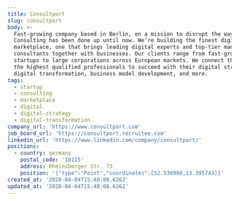 ```yaml
---
title: Consultport
slug: consultport
body: >-
  Fast-growing company based in Berlin, on a mission to disrupt the way
  Consulting has been done up until now. We’re building the finest digital
  marketplace, one that brings leading digital experts and top-tier management
  consultants together with businesses. Our clients range from fast-growing
  startups to large corporations across European markets. We connect them with
  the highest qualified professionals to succeed with their digital strategy,
  digital transformation, business model development, and more.
tags:
  - startup
  - consulting
  - marketplace
  - digital
  - digital-strategy
  - digital-transformation
company_url: 'https://www.consultport.com'
job_board_url: 'https://consultport.recruitee.com'
linkedin_url: 'https://www.linkedin.com/company/consultport/'
positions:
  - country: germany
    postal_code: '10115'
    address: Rheinsberger Str. 73
    position: '{"type":"Point","coordinates":[52.536988,13.395743]}'
created_at: '2020-04-04T15:48:08.626Z'
updated_at: '2020-04-04T15:48:08.626Z'
---
```


